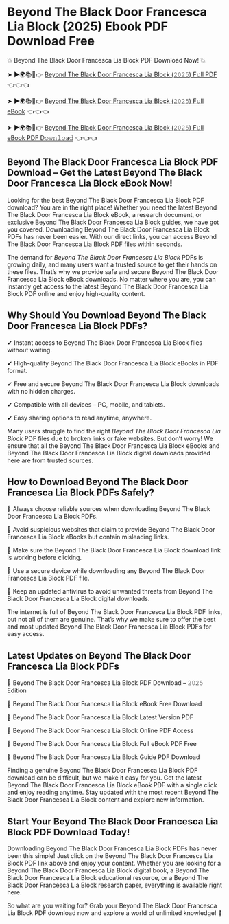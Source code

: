 # Beyond The Black Door Francesca Lia Block (2025) Ebook PDF Download Free

💥 Beyond The Black Door Francesca Lia Block PDF Download Now! 💥

➤ ►🌍📚📱👉 [Beyond The Black Door Francesca Lia Block (𝟸𝟶𝟸𝟻) F𝚞ll PDF](https://getpdf.xyz/beyond-the-black-door-francesca-lia-block) 👈👈👈


➤ ►🌍📚📱👉 [Beyond The Black Door Francesca Lia Block (𝟸𝟶𝟸𝟻) F𝚞ll eBook](https://getpdf.xyz/beyond-the-black-door-francesca-lia-block) 👈👈👈


➤ ►🌍📚📱👉 [Beyond The Black Door Francesca Lia Block (𝟸𝟶𝟸𝟻) F𝚞ll eBook PDF D𝚘𝚠𝚗𝚕𝚘a𝚍](https://getpdf.xyz/beyond-the-black-door-francesca-lia-block) 👈👈👈


## Beyond The Black Door Francesca Lia Block PDF Download – Get the Latest Beyond The Black Door Francesca Lia Block eBook Now!

Looking for the best Beyond The Black Door Francesca Lia Block PDF download? You are in the right place! Whether you need the latest Beyond The Black Door Francesca Lia Block eBook, a research document, or exclusive Beyond The Black Door Francesca Lia Block guides, we have got you covered. Downloading Beyond The Black Door Francesca Lia Block PDFs has never been easier. With our direct links, you can access Beyond The Black Door Francesca Lia Block PDF files within seconds.

The demand for *Beyond The Black Door Francesca Lia Block* PDFs is growing daily, and many users want a trusted source to get their hands on these files. That’s why we provide safe and secure Beyond The Black Door Francesca Lia Block eBook downloads. No matter where you are, you can instantly get access to the latest Beyond The Black Door Francesca Lia Block PDF online and enjoy high-quality content.

## Why Should You Download Beyond The Black Door Francesca Lia Block PDFs?

✔ Instant access to Beyond The Black Door Francesca Lia Block files without waiting.

✔ High-quality Beyond The Black Door Francesca Lia Block eBooks in PDF format.

✔ Free and secure Beyond The Black Door Francesca Lia Block downloads with no hidden charges.

✔ Compatible with all devices – PC, mobile, and tablets.

✔ Easy sharing options to read anytime, anywhere.

Many users struggle to find the right *Beyond The Black Door Francesca Lia Block* PDF files due to broken links or fake websites. But don’t worry! We ensure that all the Beyond The Black Door Francesca Lia Block eBooks and Beyond The Black Door Francesca Lia Block digital downloads provided here are from trusted sources.

## How to Download Beyond The Black Door Francesca Lia Block PDFs Safely?

📌 Always choose reliable sources when downloading Beyond The Black Door Francesca Lia Block PDFs.

📌 Avoid suspicious websites that claim to provide Beyond The Black Door Francesca Lia Block eBooks but contain misleading links.

📌 Make sure the Beyond The Black Door Francesca Lia Block download link is working before clicking.

📌 Use a secure device while downloading any Beyond The Black Door Francesca Lia Block PDF file.

📌 Keep an updated antivirus to avoid unwanted threats from Beyond The Black Door Francesca Lia Block digital downloads.

The internet is full of Beyond The Black Door Francesca Lia Block PDF links, but not all of them are genuine. That’s why we make sure to offer the best and most updated Beyond The Black Door Francesca Lia Block PDFs for easy access.

## Latest Updates on Beyond The Black Door Francesca Lia Block PDFs

🔹 Beyond The Black Door Francesca Lia Block PDF Download – 𝟸𝟶𝟸𝟻 Edition

🔹 Beyond The Black Door Francesca Lia Block eBook Free Download

🔹 Beyond The Black Door Francesca Lia Block Latest Version PDF

🔹 Beyond The Black Door Francesca Lia Block Online PDF Access

🔹 Beyond The Black Door Francesca Lia Block Full eBook PDF Free

🔹 Beyond The Black Door Francesca Lia Block Guide PDF Download

Finding a genuine Beyond The Black Door Francesca Lia Block PDF download can be difficult, but we make it easy for you. Get the latest Beyond The Black Door Francesca Lia Block eBook PDF with a single click and enjoy reading anytime. Stay updated with the most recent Beyond The Black Door Francesca Lia Block content and explore new information.

## Start Your Beyond The Black Door Francesca Lia Block PDF Download Today!

Downloading Beyond The Black Door Francesca Lia Block PDFs has never been this simple! Just click on the Beyond The Black Door Francesca Lia Block PDF link above and enjoy your content. Whether you are looking for a Beyond The Black Door Francesca Lia Block digital book, a Beyond The Black Door Francesca Lia Block educational resource, or a Beyond The Black Door Francesca Lia Block research paper, everything is available right here.

So what are you waiting for? Grab your Beyond The Black Door Francesca Lia Block PDF download now and explore a world of unlimited knowledge! 🚀